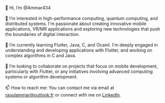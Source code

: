 👋 Hi, I’m @Ammar434
<br>
<br>
👀 I’m interested in high-performance computing, quantum computing, and distributed systems. I'm passionate about creating innovative mobile applications, VR/MR applications and exploring new technologies that push the boundaries of digital interaction.
<br>
<br>
🌱 I’m currently learning Flutter, Java, C, and Ocaml. I'm deeply engaged in understanding and developing applications with Flutter, and working on complex algorithms in C and Java.
<br>
<br>
💞️ I’m looking to collaborate on projects that focus on mobile development, particularly with Flutter, or any initiatives involving advanced computing systems or algorithm development. 
<br>
<br>
📫 How to reach me: You can contact me via email at raoulammar@outlook.fr or connect with me on [LinkedIn](https://www.linkedin.com/in/raoul-ammar-houssenbay/).
<!---
Ammar434/Ammar434 is a ✨ special ✨ repository because its `README.md` (this file) appears on your GitHub profile.
You can click the Preview link to take a look at your changes.
--->
